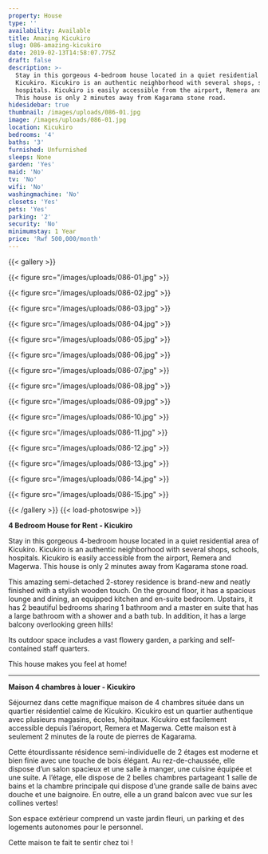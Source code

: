 ```yaml
---
property: House
type: ''
availability: Available
title: Amazing Kicukiro
slug: 086-amazing-kicukiro
date: 2019-02-13T14:58:07.775Z
draft: false
description: >-
  Stay in this gorgeous 4-bedroom house located in a quiet residential area of
  Kicukiro. Kicukiro is an authentic neighborhood with several shops, schools,
  hospitals. Kicukiro is easily accessible from the airport, Remera and Magerwa.
  This house is only 2 minutes away from Kagarama stone road. 
hidesidebar: true
thumbnail: /images/uploads/086-01.jpg
image: /images/uploads/086-01.jpg
location: Kicukiro
bedrooms: '4'
baths: '3'
furnished: Unfurnished
sleeps: None
garden: 'Yes'
maid: 'No'
tv: 'No'
wifi: 'No'
washingmachine: 'No'
closets: 'Yes'
pets: 'Yes'
parking: '2'
security: 'No'
minimumstay: 1 Year
price: 'Rwf 500,000/month'
---
```

{{< gallery >}} 

{{< figure src="/images/uploads/086-01.jpg" >}} 

{{< figure src="/images/uploads/086-02.jpg" >}}

 {{< figure src="/images/uploads/086-03.jpg" >}} 

{{< figure src="/images/uploads/086-04.jpg" >}}

{{< figure src="/images/uploads/086-05.jpg" >}}

 {{< figure src="/images/uploads/086-06.jpg" >}}

 {{< figure src="/images/uploads/086-07.jpg" >}}

 {{< figure src="/images/uploads/086-08.jpg" >}}

{{< figure src="/images/uploads/086-09.jpg" >}} 

{{< figure src="/images/uploads/086-10.jpg" >}}

 {{< figure src="/images/uploads/086-11.jpg" >}} 

{{< figure src="/images/uploads/086-12.jpg" >}}

{{< figure src="/images/uploads/086-13.jpg" >}}

{{< figure src="/images/uploads/086-14.jpg" >}}

{{< figure src="/images/uploads/086-15.jpg" >}}

 {{< /gallery >}} {{< load-photoswipe >}}

**4 Bedroom House for Rent - Kicukiro**

Stay in this gorgeous 4-bedroom house located in a quiet residential area of Kicukiro. Kicukiro is an authentic neighborhood with several shops, schools, hospitals. Kicukiro is easily accessible from the airport, Remera and Magerwa. This house is only 2 minutes away from Kagarama stone road. 

This amazing semi-detached 2-storey residence is brand-new and neatly finished with a stylish wooden touch. On the ground floor, it has a spacious lounge and dining, an equipped kitchen and en-suite bedroom. Upstairs, it has 2 beautiful bedrooms sharing 1 bathroom and a master en suite that has a large bathroom with a shower and a bath tub. In addition, it has a large balcony overlooking green hills! 

Its outdoor space includes a vast flowery garden, a parking and self-contained staff quarters.

This house makes you feel at home!

- - -

**Maison 4 chambres à louer - Kicukiro**

Séjournez dans cette magnifique maison de 4 chambres située dans un quartier résidentiel calme de Kicukiro. Kicukiro est un quartier authentique avec plusieurs magasins, écoles, hôpitaux. Kicukiro est facilement accessible depuis l’aéroport, Remera et Magerwa. Cette maison est à seulement 2 minutes de la route de pierres de Kagarama.

Cette étourdissante résidence semi-individuelle de 2 étages est moderne et bien finie avec une touche de bois élégant. Au rez-de-chaussée, elle dispose d’un salon spacieux et une salle à manger, une cuisine équipée et une suite. A l’étage, elle dispose de 2 belles chambres partageant 1 salle de bains et la chambre principale qui dispose d’une grande salle de bains avec douche et une baignoire. En outre, elle a un grand balcon avec vue sur les collines vertes!

Son espace extérieur comprend un vaste jardin fleuri, un parking et des logements autonomes pour le personnel.

Cette maison te fait te sentir chez toi !
